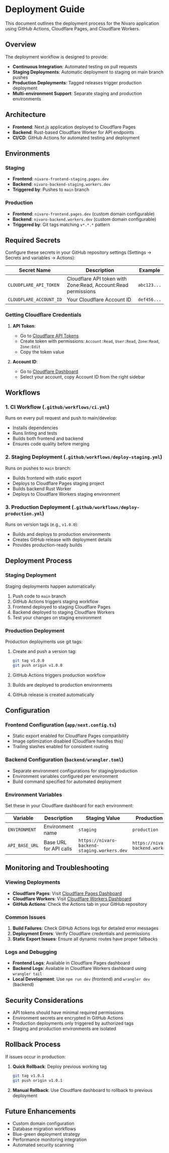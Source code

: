 # Deployment Guide

This document outlines the deployment process for the Nivaro application using GitHub Actions, Cloudflare Pages, and Cloudflare Workers.

## Overview

The deployment workflow is designed to provide:
- **Continuous Integration**: Automated testing on pull requests
- **Staging Deployments**: Automatic deployment to staging on main branch pushes  
- **Production Deployments**: Tagged releases trigger production deployment
- **Multi-environment Support**: Separate staging and production environments

## Architecture

- **Frontend**: Next.js application deployed to Cloudflare Pages
- **Backend**: Rust-based Cloudflare Worker for API endpoints
- **CI/CD**: GitHub Actions for automated testing and deployment

## Environments

### Staging
- **Frontend**: `nivaro-frontend-staging.pages.dev`
- **Backend**: `nivaro-backend-staging.workers.dev`
- **Triggered by**: Pushes to `main` branch

### Production  
- **Frontend**: `nivaro-frontend.pages.dev` (custom domain configurable)
- **Backend**: `nivaro-backend.workers.dev` (custom domain configurable) 
- **Triggered by**: Git tags matching `v*.*.*` pattern

## Required Secrets

Configure these secrets in your GitHub repository settings (Settings → Secrets and variables → Actions):

| Secret Name | Description | Example |
|-------------|-------------|---------|
| `CLOUDFLARE_API_TOKEN` | Cloudflare API token with Zone:Read, Account:Read permissions | `abc123...` |
| `CLOUDFLARE_ACCOUNT_ID` | Your Cloudflare Account ID | `def456...` |

### Getting Cloudflare Credentials

1. **API Token**: 
   - Go to [Cloudflare API Tokens](https://dash.cloudflare.com/api-tokens)
   - Create token with permissions: `Account:Read`, `User:Read`, `Zone:Read`, `Zone:Edit`
   - Copy the token value

2. **Account ID**:
   - Go to [Cloudflare Dashboard](https://dash.cloudflare.com)
   - Select your account, copy Account ID from the right sidebar

## Workflows

### 1. CI Workflow (`.github/workflows/ci.yml`)

Runs on every pull request and push to main/develop:
- Installs dependencies
- Runs linting and tests
- Builds both frontend and backend
- Ensures code quality before merging

### 2. Staging Deployment (`.github/workflows/deploy-staging.yml`)

Runs on pushes to `main` branch:
- Builds frontend with static export
- Deploys to Cloudflare Pages staging project
- Builds backend Rust Worker
- Deploys to Cloudflare Workers staging environment

### 3. Production Deployment (`.github/workflows/deploy-production.yml`)

Runs on version tags (e.g., `v1.0.0`):
- Builds and deploys to production environments
- Creates GitHub release with deployment details
- Provides production-ready builds

## Deployment Process

### Staging Deployment

Staging deployments happen automatically:

1. Push code to `main` branch
2. GitHub Actions triggers staging workflow
3. Frontend deployed to staging Cloudflare Pages
4. Backend deployed to staging Cloudflare Workers
5. Test your changes on staging environment

### Production Deployment

Production deployments use git tags:

1. Create and push a version tag:
   ```bash
   git tag v1.0.0
   git push origin v1.0.0
   ```

2. GitHub Actions triggers production workflow
3. Builds are deployed to production environments
4. GitHub release is created automatically

## Configuration

### Frontend Configuration (`app/next.config.ts`)

- Static export enabled for Cloudflare Pages compatibility
- Image optimization disabled (Cloudflare handles this)
- Trailing slashes enabled for consistent routing

### Backend Configuration (`backend/wrangler.toml`)

- Separate environment configurations for staging/production
- Environment variables configured per environment
- Build command specified for automated deployment

### Environment Variables

Set these in your Cloudflare dashboard for each environment:

| Variable | Description | Staging Value | Production Value |
|----------|-------------|---------------|------------------|
| `ENVIRONMENT` | Environment name | `staging` | `production` |
| `API_BASE_URL` | Base URL for API calls | `https://nivaro-backend-staging.workers.dev` | `https://nivaro-backend.workers.dev` |

## Monitoring and Troubleshooting

### Viewing Deployments

- **Cloudflare Pages**: Visit [Cloudflare Pages Dashboard](https://dash.cloudflare.com/pages)
- **Cloudflare Workers**: Visit [Cloudflare Workers Dashboard](https://dash.cloudflare.com/workers)
- **GitHub Actions**: Check the Actions tab in your GitHub repository

### Common Issues

1. **Build Failures**: Check GitHub Actions logs for detailed error messages
2. **Deployment Errors**: Verify Cloudflare credentials and permissions
3. **Static Export Issues**: Ensure all dynamic routes have proper fallbacks

### Logs and Debugging

- **Frontend Logs**: Available in Cloudflare Pages dashboard
- **Backend Logs**: Available in Cloudflare Workers dashboard using `wrangler tail`
- **Local Development**: Use `npm run dev` (frontend) and `wrangler dev` (backend)

## Security Considerations

- API tokens should have minimal required permissions
- Environment secrets are encrypted in GitHub Actions
- Production deployments only triggered by authorized tags
- Staging and production environments are isolated

## Rollback Process

If issues occur in production:

1. **Quick Rollback**: Deploy previous working tag
   ```bash
   git tag v1.0.1
   git push origin v1.0.1
   ```

2. **Manual Rollback**: Use Cloudflare dashboard to rollback to previous deployment

## Future Enhancements

- Custom domain configuration
- Database migration workflows  
- Blue-green deployment strategy
- Performance monitoring integration
- Automated security scanning